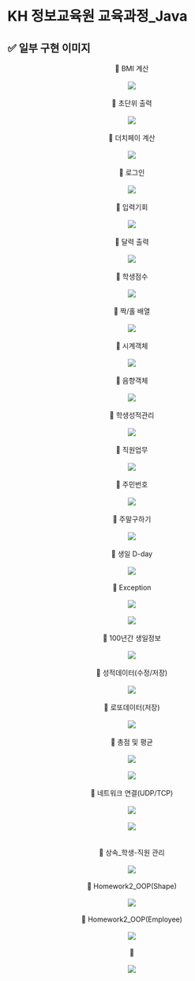 # KH 정보교육원 교육과정_Java

## ✅ 일부 구현 이미지


<div align="center">
 <div>🔶 BMI 계산</div><br>
 <img src="https://user-images.githubusercontent.com/115056845/235301294-6ef10bfa-29e0-4320-9cdb-973f487f4b21.gif">
</div><br>
<div align="center">
 <div>🔶 초단위 출력</div><br>
 <img src="https://user-images.githubusercontent.com/115056845/235301468-5814366d-8886-4adb-b4d1-89c7149ea974.gif">
</div><br>
<div align="center">
 <div>🔶 더치페이 계산</div><br>
 <img src="https://user-images.githubusercontent.com/115056845/235301610-935cb9d9-bb5c-4daa-9af8-a8071c749881.gif">
</div><br>
<div align="center">
 <div>🔶 로그인</div><br>
 <img src="https://user-images.githubusercontent.com/115056845/235301820-1a1c5901-b7fb-49ee-962b-23a179ffb7a7.gif">
</div><br>
<div align="center">
 <div>🔶 입력기회</div><br>
 <img src="https://user-images.githubusercontent.com/115056845/235301909-bc7a3997-fdf1-4794-9ab3-4c2a08dbfb38.gif">
</div><br>
<div align="center">
 <div>🔶 달력 출력</div><br>
 <img src="https://user-images.githubusercontent.com/115056845/235302006-3dfdae93-6cf9-41ce-890d-754e44089bdb.gif">
</div><br>
<div align="center">
 <div>🔶 학생점수</div><br>
 <img src="https://user-images.githubusercontent.com/115056845/235301961-640406af-9738-4cd5-85e2-f24c8ec378f8.gif">
</div><br>
<div align="center">
 <div>🔶 짝/홀 배열</div><br>
 <img src="https://user-images.githubusercontent.com/115056845/235302063-542cc393-8aae-4daf-9724-7bcc579ddcac.gif">
</div><br>
<div align="center">
 <div>🔶 시계객체</div><br>
 <img src="https://user-images.githubusercontent.com/115056845/235302280-fa601537-ba85-4137-8dd5-845dd3c59723.gif">
</div><br>
<div align="center">
 <div>🔶 음향객체</div><br>
 <img src="https://user-images.githubusercontent.com/115056845/235302335-f4826cb5-c431-4a7f-8eea-799a745654c6.gif">
</div><br>
<div align="center">
 <div>🔶 학생성적관리</div><br>
 <img src="https://user-images.githubusercontent.com/115056845/235302421-9d3ff40d-5759-4da5-8a0b-9efcb816e30f.gif">
</div><br>
<div align="center">
 <div>🔶 직원업무</div><br>
 <img src="https://user-images.githubusercontent.com/115056845/235302480-74786983-b1f4-43fc-b207-5289d985ffd1.gif">
</div><br>
<div align="center">
 <div>🔶 주민번호</div><br>
 <img src="https://user-images.githubusercontent.com/115056845/235304333-ed6cf3ad-ceeb-45fd-989d-96ff469a38fd.gif">
</div><br>
<div align="center">
 <div>🔶 주말구하기</div><br>
 <img src="https://user-images.githubusercontent.com/115056845/235304400-d1b74864-3f4a-4316-baf0-d22d3e80129a.gif">
</div><br>
<div align="center">
 <div>🔶 생일 D-day</div><br>
 <img src="https://user-images.githubusercontent.com/115056845/235304484-49bdabc3-bfc4-4b2d-9765-ce87628af988.gif">
</div><br>
<div align="center">
 <div>🔶 Exception</div><br>
 <img src="https://user-images.githubusercontent.com/115056845/235304554-aeec4e49-e727-4732-8bb7-7928fb44f011.gif"><br><br>
 <img src="https://user-images.githubusercontent.com/115056845/235304601-d12dc406-f421-4aaf-bdc2-62ccb5b31bcb.gif">
</div><br>
<div align="center">
 <div>🔶 100년간 생일정보</div><br>
 <img src="https://user-images.githubusercontent.com/115056845/235304670-80419071-6eff-46af-8673-8ee6693359d2.gif">
</div><br>
<div align="center">
 <div>🔶 성적데이터(수정/저장)</div><br>
 <img src="https://user-images.githubusercontent.com/115056845/235304719-2511c1ef-8c33-41f9-9afd-3b5701ca51a8.gif">
</div><br>
<div align="center">
 <div>🔶 로또데이터(저장)</div><br>
 <img src="https://user-images.githubusercontent.com/115056845/235304781-5590dfd3-72b5-462c-ba5e-38bcd1a9c1df.gif">
</div><br>
<div align="center">
 <div>🔶 총점 및 평균</div><br>
 <img src="https://user-images.githubusercontent.com/115056845/235304849-45f788e7-c448-411d-82df-c986dbbf2ed3.gif"><br><br>
 <img src="https://user-images.githubusercontent.com/115056845/235304992-4f493b57-d726-42f5-ae71-a334d130ded7.gif">
</div><br>
<div align="center">
 <div>🔶 네트워크 연결(UDP/TCP)</div><br>
 <img src="https://user-images.githubusercontent.com/115056845/235305368-0d30c4c0-59dd-4da0-9bb2-8937877e76e2.gif"><br><br>
 <img src="https://user-images.githubusercontent.com/115056845/235305475-be2cdda2-1e29-47ab-bb58-8e8b2f6808dd.gif"><br><br>
</div><br>
<div align="center">
 <div>🔶 상속_학생-직원 관리</div><br>
 <img src="https://user-images.githubusercontent.com/115056845/235306126-0acdcb72-0e2a-4580-9e22-6605fa13dcf5.gif">
</div><br>
<div align="center">
 <div>🔶 Homework2_OOP(Shape)</div><br>
 <img src="https://user-images.githubusercontent.com/115056845/235306342-74a91105-6e36-4205-a92d-9361fe94f38e.gif">
</div><br>
<div align="center">
 <div>🔶 Homework2_OOP(Employee)</div><br>
 <img src="https://user-images.githubusercontent.com/115056845/235306417-7aaf7062-5fe7-4e74-85c7-859280c44e73.gif">
</div><br>
<div align="center">
 <div>🔶 </div><br>
 <img src="https://user-images.githubusercontent.com/115056845/235307174-81a8659c-e7ca-4f33-9ff2-15222b78dc36.gif">
</div><br>
